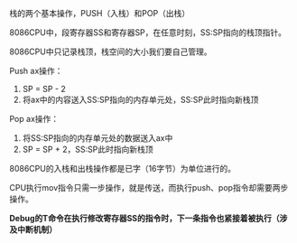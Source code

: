 栈的两个基本操作，PUSH（入栈）和POP（出栈）

8086CPU中，段寄存器SS和寄存器SP，在任意时刻，SS:SP指向的栈顶指针。

8086CPU中只记录栈顶，栈空间的大小我们要自己管理。

Push ax操作：

1. SP = SP - 2
2. 将ax中的内容送入SS:SP指向的内存单元处，SS:SP此时指向新栈顶

Pop ax操作：

1. 将SS:SP指向的内存单元处的数据送入ax中
2. SP = SP + 2，SS:SP此时指向新栈顶

8086CPU的入栈和出栈操作都是已字（16字节）为单位进行的。

CPU执行mov指令只需一步操作，就是传送，而执行push、pop指令却需要两步操作。

**Debug的T命令在执行修改寄存器SS的指令时，下一条指令也紧接着被执行（涉及中断机制）**

